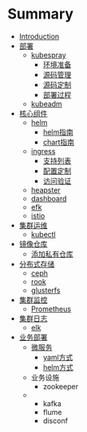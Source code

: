 # Summary

* [Introduction](README.md)
* [部署](bu-shu.md)
  * [kubespray](bu-shu/kubespray.md)
    * [环境准备](bu-shu/kubespray/huan-jing-zhun-bei.md)
    * [源码管理](bu-shu/kubespray/ding-zhi-yuan-ma.md)
    * [源码定制](bu-shu/kubespray/yuan-ma-ding-zhi.md)
    * [部署过程](bu-shu/kubespray/bu-shu-guo-cheng.md)
  * [kubeadm](bu-shu/kubeadm.md)
* [核心组件](ji-qun-guan-li.md)
  * [helm](helm.md)
    * [helm指南](helm/ying-yong-zhi-nan.md)
    * [chart指南](helm/chartzhi-nan.md)
  * [ingress](ingress.md)
    * [支持列表](ingress/zhi-chi-lie-biao.md)
    * [配置定制](ingress/pei-zhi-ding-zhi.md)
    * [访问验证](ingress/fang-wen-yan-zheng.md)
  * [heapster](heapster.md)
  * [dashboard](dashboard.md)
  * [efk](efk.md)
  * [istio](istio.md)
* [集群运维](ji-qun-yun-wei.md)
  * [kubectl](kubectl.md)
* [镜像仓库](jing-xiang-cang-ku.md)
  * [添加私有仓库](jing-xiang-cang-ku/tian-jia-di-san-fang-cang-ku.md)
* [分布式存储](fen-bu-shi-cun-chu.md)
  * [ceph](ceph.md)
  * [rook](rook.md)
  * [glusterfs](glusterfs.md)
* [集群监控](ji-qun-jian-kong.md)
  * [Prometheus](ji-qun-jian-kong/prometheus.md)
* [集群日志](ji-qun-ri-zhi.md)
  * [elk](elk.md)
* [业务部署](ye-wu-bu-shu.md)
  * [微服务](ye-wu-bu-shu/wei-fu-wu.md)
    * [yaml方式](yamlfang-shi.md)
    * [helm方式](helmfang-shi.md)
  * 业务设施
    * zookeeper
  * * kafka
    * flume
    * disconf



